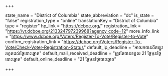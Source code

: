 +++

state_name = "District of Columbia"
state_abbreviation = "dc"
is_state = "false"
registration_type = "online"
translationKey = "District of Columbia"
type = "register"
hp_link = "https://dcboe.org/"
registration_link = "https://vr.dcboe.org/213324797239968?agency_code=12"
more_info_link = "https://www.dcboe.org/Voters/Register-To-Vote/Register-to-Vote"
confirm_registration_link = "https://dcboe.org/Voters/Register-To-Vote/Check-Voter-Registration-Status"
default_ip_deadline = "អាចរកបានពីឥឡូវរហូតដល់ថ្ងៃបោះឆ្នោត"
default_mail_received_deadline = "ត្រូវតែបានទទួល 21 ថ្ងៃមុនថ្ងៃបោះឆ្នោត"
default_online_deadline = "21 ថ្ងៃមុនថ្ងៃបោះឆ្នោត"

+++